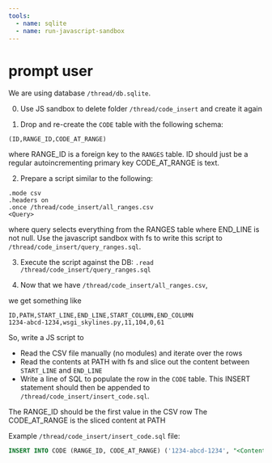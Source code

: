 ```yaml
---
tools:
  - name: sqlite
  - name: run-javascript-sandbox
---
```


# prompt user

We are using database `/thread/db.sqlite`.

0. Use JS sandbox to delete folder `/thread/code_insert` and create it again

1. Drop and re-create the `CODE` table with the following schema:
```
(ID,RANGE_ID,CODE_AT_RANGE)
```

where RANGE_ID is a foreign key to the `RANGES` table.
ID should just be a regular autoincrementing primary key
CODE_AT_RANGE is text.

2. Prepare a script similar to the following:
```
.mode csv
.headers on
.once /thread/code_insert/all_ranges.csv
<Query>
``` 
where query selects everything from the RANGES table where END_LINE is not null. Use the javascript sandbox with fs to write this script to `/thread/code_insert/query_ranges.sql`.

3. Execute the script against the DB: `.read /thread/code_insert/query_ranges.sql`

4. Now that we have `/thread/code_insert/all_ranges.csv`,

we get something like
```csv
ID,PATH,START_LINE,END_LINE,START_COLUMN,END_COLUMN
1234-abcd-1234,wsgi_skylines.py,11,104,0,61
```

So, write a JS script to 
- Read the CSV file manually (no modules) and iterate over the rows
- Read the contents at PATH with fs and slice out the content between `START_LINE` and `END_LINE`
- Write a line of SQL to populate the row in the `CODE` table. This INSERT statement should then be appended to `/thread/code_insert/insert_code.sql`.

The RANGE_ID should be the first value in the CSV row
The CODE_AT_RANGE is the sliced content at PATH

Example `/thread/code_insert/insert_code.sql` file:

```sql
INSERT INTO CODE (RANGE_ID, CODE_AT_RANGE) ('1234-abcd-1234', "<Contents of wsgi_skylines from line 11 to 104>")
```


